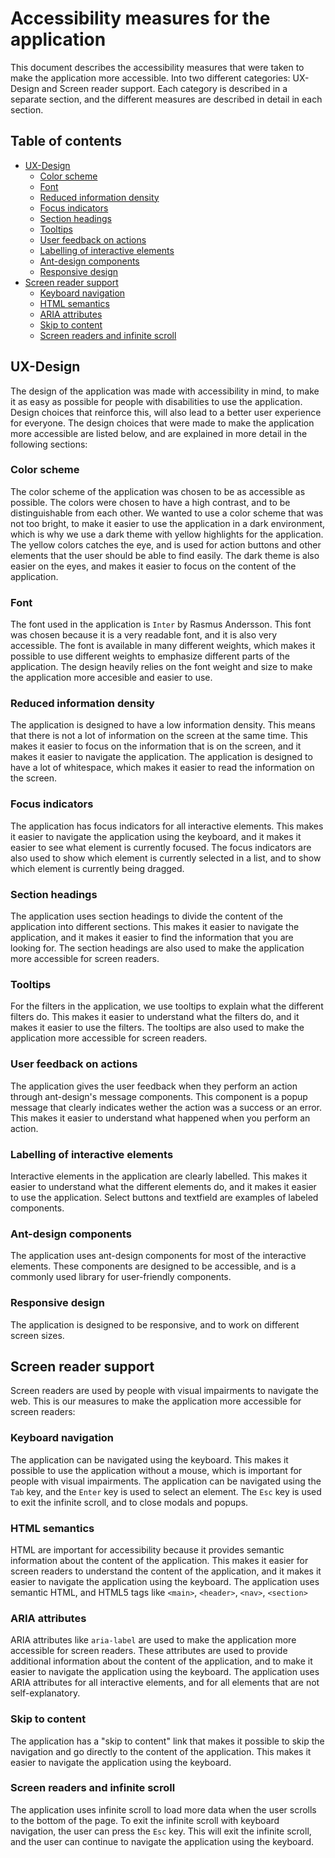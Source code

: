 # Accessibility measures for the application
This document describes the accessibility measures that were taken to make the application more accessible. Into two different categories: UX-Design and Screen reader support. Each category is described in a separate section, and the different measures are described in detail in each section.

## Table of contents
- [UX-Design](#ux-design)
    - [Color scheme](#color-scheme)
    - [Font](#font)
    - [Reduced information density](#reduced-information-density)
    - [Focus indicators](#focus-indicators)
    - [Section headings](#section-headings)
    - [Tooltips](#tooltips)
    - [User feedback on actions](#user-feedback-on-actions)
    - [Labelling of interactive elements](#labelling-of-interactive-elements)
    - [Ant-design components](#ant-design-components)
    - [Responsive design](#responsive-design)
- [Screen reader support](#screen-reader-support)
    - [Keyboard navigation](#keyboard-navigation)
    - [HTML semantics](#html-semantics)
    - [ARIA attributes](#aria-attributes)
    - [Skip to content](#skip-to-content)
    - [Screen readers and infinite scroll](#screen-readers-and-infinite-scroll)

## UX-Design<a name="ux-design"></a>
The design of the application was made with accessibility in mind, to make it as easy as possible for people with disabilities to use the application. Design choices that reinforce this, will also lead to a better user experience for everyone. The design choices that were made to make the application more accessible are listed below, and are explained in more detail in the following sections:

### Color scheme<a name="color-scheme"></a>
The color scheme of the application was chosen to be as accessible as possible. The colors were chosen to have a high contrast, and to be distinguishable from each other. We wanted to use a color scheme that was not too bright, to make it easier to use the application in a dark environment, which is why we use a dark theme with yellow highlights for the application. The yellow colors catches the eye, and is used for action buttons and other elements that the user should be able to find easily. The dark theme is also easier on the eyes, and makes it easier to focus on the content of the application.

### Font<a name="font"></a>
The font used in the application is `Inter` by Rasmus Andersson. This font was chosen because it is a very readable font, and it is also very accessible. The font is available in many different weights, which makes it possible to use different weights to emphasize different parts of the application. The design heavily relies on the font weight and size to make the application more accesible and easier to use.

### Reduced information density<a name="reduced-information-density"></a>
The application is designed to have a low information density. This means that there is not a lot of information on the screen at the same time. This makes it easier to focus on the information that is on the screen, and it makes it easier to navigate the application. The application is designed to have a lot of whitespace, which makes it easier to read the information on the screen.

### Focus indicators<a name="focus-indicators"></a>
The application has focus indicators for all interactive elements. This makes it easier to navigate the application using the keyboard, and it makes it easier to see what element is currently focused. The focus indicators are also used to show which element is currently selected in a list, and to show which element is currently being dragged.

### Section headings<a name="section-headings"></a>
The application uses section headings to divide the content of the application into different sections. This makes it easier to navigate the application, and it makes it easier to find the information that you are looking for. The section headings are also used to make the application more accessible for screen readers.

### Tooltips<a name="tooltips"></a>
For the filters in the application, we use tooltips to explain what the different filters do. This makes it easier to understand what the filters do, and it makes it easier to use the filters. The tooltips are also used to make the application more accessible for screen readers.

### User feedback on actions<a name="user-feedback-on-actions"></a>
The application gives the user feedback when they perform an action through ant-design's message components. This component is a popup message that clearly indicates wether the action was a success or an error. This makes it easier to understand what happened when you perform an action.

### Labelling of interactive elements<a name="labelling-of-interactive-elements"></a>
 Interactive elements in the application are clearly labelled. This makes it easier to understand what the different elements do, and it makes it easier to use the application. Select buttons and textfield are examples of labeled components.

### Ant-design components<a name="ant-design-components"></a>
The application uses ant-design components for most of the interactive elements. These components are designed to be accessible, and is a commonly used library for user-friendly components.

### Responsive design<a name="responsive-design"></a>
The application is designed to be responsive, and to work on different screen sizes.

## Screen reader support<a name="screen-reader-support"></a>
Screen readers are used by people with visual impairments to navigate the web. This is our measures to make the application more accessible for screen readers:

### Keyboard navigation<a name="keyboard-navigation"></a>
The application can be navigated using the keyboard. This makes it possible to use the application without a mouse, which is important for people with visual impairments. The application can be navigated using the `Tab` key, and the `Enter` key is used to select an element. The `Esc` key is used to exit the infinite scroll, and to close modals and popups.

### HTML semantics<a name="html-semantics"></a>
HTML are important for accessibility because it provides semantic information about the content of the application. This makes it easier for screen readers to understand the content of the application, and it makes it easier to navigate the application using the keyboard. The application uses semantic HTML, and HTML5 tags like `<main>`, `<header>`, `<nav>`, `<section>`

### ARIA attributes<a name="aria-attributes"></a>
ARIA attributes like `aria-label` are used to make the application more accessible for screen readers. These attributes are used to provide additional information about the content of the application, and to make it easier to navigate the application using the keyboard. The application uses ARIA attributes for all interactive elements, and for all elements that are not self-explanatory.

### Skip to content<a name="skip-to-content"></a>
The application has a "skip to content" link that makes it possible to skip the navigation and go directly to the content of the application. This makes it easier to navigate the application using the keyboard.

### Screen readers and infinite scroll<a name="screen-readers-and-infinite-scroll"></a>
The application uses infinite scroll to load more data when the user scrolls to the bottom of the page. To exit the infinite scroll with keyboard navigation, the user can press the `Esc` key. This will exit the infinite scroll, and the user can continue to navigate the application using the keyboard.